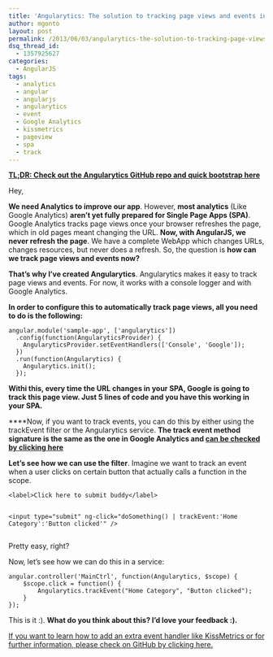 ```yaml
---
title: 'Angularytics: The solution to tracking page views and events in a SPA with AngularJS'
author: mgonto
layout: post
permalink: /2013/06/03/angularytics-the-solution-to-tracking-page-views-and-events-in-a-spa-with-angularjs/
dsq_thread_id:
  - 1357925627
categories:
  - AngularJS
tags:
  - analytics
  - angular
  - angularjs
  - angularytics
  - event
  - Google Analytics
  - kissmetrics
  - pageview
  - spa
  - track
---
```

**<a href="https://github.com/mgonto/angularytics" target="_blank">TL;DR: Check out the Angularytics GitHub repo and quick bootstrap here</a>**

Hey,

**We need Analytics to improve our app**. However, **most analytics** (Like Google Analytics) **aren&#8217;t yet fully prepared for Single Page Apps (SPA)**. Google Analytics tracks page views once your browser refreshes the page, which in old pages meant changing the URL. **Now, with AngularJS, we never refresh the page**. We have a complete WebApp which changes URLs, changes resources, but never does a refresh. So, the question is **how can we track page views and events now?**

**That&#8217;s why I&#8217;ve created Angularytics**. Angularytics makes it easy to track page views and events. For now, it works with a console logger and with Google Analytics.

**In order to configure this to automatically track page views, all you need to do is the following:**

<noscript>
  <pre><code class="language-javascript javascript">angular.module('sample-app', ['angularytics'])
  .config(function(AngularyticsProvider) {
    AngularyticsProvider.setEventHandlers(['Console', 'Google']);
  })
  .run(function(Angularytics) {
    Angularytics.init();
  });</code></pre>
</noscript>

**Withi this, every time the URL changes in your SPA, Google is going to track this page view. Just 5 lines of code and you have this working in your SPA.**

****Now, if you want to track events, you can do this by either using the trackEvent filter or the Angularytics service. **The track event method signature is the same as the one in Google Analytics and <a href="https://developers.google.com/analytics/devguides/collection/gajs/eventTrackerGuide" target="_blank">can be checked by clicking here</a>**

**Let&#8217;s see how we can use the filter**. Imagine we want to track an event when a user clicks on certain button that actually calls a function in the scope.

<noscript>
  <pre><code class="language-html html">&lt;label&gt;Click here to submit buddy&lt;/label&gt;

&lt;input type="submit" 
  ng-click="doSomething() | trackEvent:'Home Category':'Button clicked'" /&gt;</code></pre>
</noscript>

Pretty easy, right?

Now, let&#8217;s see how we can do this in a service:

<noscript>
  <pre><code class="language-javascript javascript">angular.controller('MainCtrl', function(Angularytics, $scope) {
    $scope.click = function() {
        Angularytics.trackEvent("Home Category", "Button clicked");
    }
});</code></pre>
</noscript>

This is it :). **What do you think about this? I&#8217;d love your feedback :).**

<a href="https://github.com/mgonto/angularytics" target="_blank">If you want to learn how to add an extra event handler like KissMetrics or for further information, please check on GitHub by clicking here.</a>